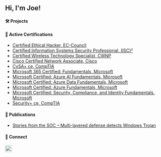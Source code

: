 <h2>Hi, I'm Joe!</h2>

<h4> 🛠 Projects</h4>

<h4> 📜 Active Certifications</h4>

- [Certified Ethical Hacker, EC-Council](https://aspen.eccouncil.org/VerifyBadge?type=certification&a=N5jbzkDXKAOG+V+Q77yJzpIC8P+wzITt/ZpK3h6T0MQ=)
- [Certified Information Systems Security Professional, (ISC)²](https://aspen.eccouncil.org/VerifyBadgetype=certification&a=N5jbzkDXKAOG+V+Q77yJzpIC8P+wzITt/ZpK3h6T0MQ=)
- [Certified Wireless Technology Specialist, CWNP](https://www.cwnp.com/cwnpVerification.php?cwnp_id=737533&Submit=Verify)
- [Cisco Certified Network Associate, Cisco](https://www.credly.com/badges/363a67c1-deec-429f-9e7d-2129b89392a9)
- [CySA+ ce, CompTIA](https://www.credly.com/badges/73040fa7-14c0-41d4-9d8e-8ef80212c96a)
- [Microsoft 365 Certified: Fundamentals, Microsoft](https://www.credly.com/badges/b89cca13-fdc0-4382-8f1c-c787f7a2647b)
- [Microsoft Certified: Azure AI Fundamentals, Microsoft](https://www.credly.com/badges/42f9c8a0-8f11-42ad-a546-3749c1b53884)
- [Microsoft Certified: Azure Data Fundamentals, Microsoft](https://www.credly.com/badges/fc0d0e18-13bc-4c74-897d-a32e7d18ad33)
- [Microsoft Certified: Azure Fundamentals, Microsoft](https://www.credly.com/badges/389dd100-9a1c-473c-943a-2645bda47121)
- [Microsoft Certified: Security, Compliance, and Identity Fundamentals, Microsoft](https://www.credly.com/badges/efe07e7c-0066-4c8e-9dea-1a2d52bfa9eb)
- [Security+ ce, CompTIA](https://www.credly.com/badges/2ed6e8c0-95da-4cbe-a229-fd61c5dfcad8)

<h4> 📖 Publications</h4>

- [Stories from the SOC – Multi-layered defense detects Windows Trojan](https://cybersecurity.att.com/blogs/security-essentials/stories-from-the-soc-multi-layered-defense-detects-windows-trojan)

<h4> 🤳 Connect</h4>

[<img align="left" alt="JoeEnglish | LinkedIn" width="22px" src="https://cdn.jsdelivr.net/npm/simple-icons@v3/icons/linkedin.svg" />][linkedin]

[linkedin]: https://www.linkedin.com/in/englishj374/

<!--
**JoeEnglish/JoeEnglish** is a ✨ _special_ ✨ repository because its `README.md` (this file) appears on your GitHub profile.

Here are some ideas to get you started:

- 🔭 I’m currently working on ...
- 🌱 I’m currently learning ...
- 👯 I’m looking to collaborate on ...
- 🤔 I’m looking for help with ...
- 💬 Ask me about ...
- 📫 How to reach me: ...
- 😄 Pronouns: ...
- ⚡ Fun fact: ...
-->
